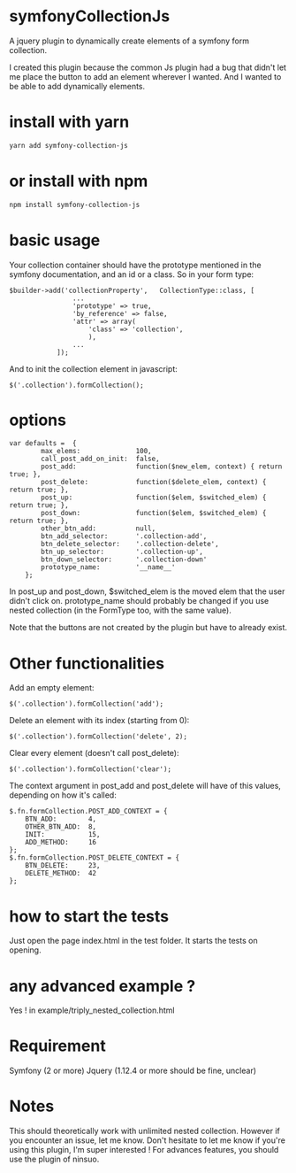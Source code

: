 # symfonyCollectionJs
A jquery plugin to dynamically create elements of a symfony form collection.

I created this plugin because the common Js plugin had a bug that didn't let me place the button to add an element wherever I wanted.  And I wanted to be able to add dynamically elements.

# install with yarn
```sh
yarn add symfony-collection-js
```

# or install with npm
```sh
npm install symfony-collection-js
```

# basic usage

Your collection container should have the prototype mentioned in the symfony documentation, and an id or a class. So in your form type:
~~~~
$builder->add('collectionProperty',   CollectionType::class, [
                ...
                'prototype' => true,
                'by_reference' => false,
                'attr' => array(
                    'class' => 'collection',
                    ),
                ...
            ]);
~~~~

And to init the collection element in javascript:
~~~~
$('.collection').formCollection();
~~~~

# options 
~~~~
var defaults =  {
        max_elems:              100,
        call_post_add_on_init:  false,
        post_add:               function($new_elem, context) { return true; },
        post_delete:            function($delete_elem, context) { return true; },
        post_up:                function($elem, $switched_elem) { return true; },
        post_down:              function($elem, $switched_elem) { return true; },
        other_btn_add:          null,
        btn_add_selector:       '.collection-add',
        btn_delete_selector:    '.collection-delete',
        btn_up_selector:        '.collection-up',
        btn_down_selector:      '.collection-down'
        prototype_name:         '__name__'
    };
~~~~
In post_up and post_down, $switched_elem is the moved elem that the user didn't click on.
prototype_name should probably be changed if you use nested collection (in the FormType too, with the same value).

Note that the buttons are not created by the plugin but have to already exist.

# Other functionalities

Add an empty element:
~~~~
$('.collection').formCollection('add');
~~~~

Delete an element with its index (starting from 0):
~~~~
$('.collection').formCollection('delete', 2);
~~~~

Clear every element (doesn't call post_delete):
~~~~
$('.collection').formCollection('clear');
~~~~

The context argument in post_add and post_delete will have of this values, depending on how it's called:
~~~~
$.fn.formCollection.POST_ADD_CONTEXT = {
    BTN_ADD:        4,
    OTHER_BTN_ADD:  8,
    INIT:           15,
    ADD_METHOD:     16
};
$.fn.formCollection.POST_DELETE_CONTEXT = {
    BTN_DELETE:     23,
    DELETE_METHOD:  42
};
~~~~

# how to start the tests

Just open the page index.html in the test folder. It starts the tests on opening.

# any advanced example ?

Yes ! in example/triply_nested_collection.html

# Requirement

Symfony (2 or more) 
Jquery (1.12.4 or more should be fine, unclear)

# Notes
This should theoretically work with unlimited nested collection. However if you encounter an issue, let me know.
Don't hesitate to let me know if you're using this plugin, I'm super interested !
For advances features, you should use the plugin of ninsuo.
